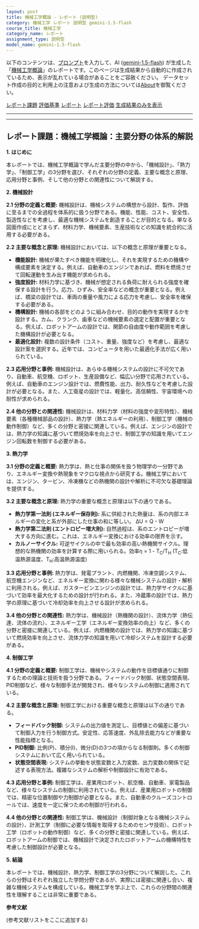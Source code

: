 ```yaml
---
layout: post
title: 機械工学概論 - レポート (説明型)
category: 機械工学 レポート 説明型 gemini-1.5-flash
course_title: 機械工学
category_name: レポート
assignment_type: 説明型
model_name: gemini-1.5-flash
---
```


以下のコンテンツは、[プロンプト](http://127.0.0.1:8000/generated/機械工学/gemini-1.5-flash/prompt_レポート-説明型.md)を入力して、AI ([gemini-1.5-flash](contents/gemini-1.5-flash)) が生成した「[機械工学概論](/contents/機械工学/)」のレポートです。このページは生成結果から自動的に作成されているため、表示が乱れている場合があることをご容赦ください。
データセット作成の目的と利用上の注意および生成の方法については[About](/About)を御覧ください。

[レポート課題](../レポート課題-説明型)
[評価基準](../評価基準-説明型)
[レポート](../レポート-説明型)
[レポート評価](../レポート評価-説明型)
[生成結果のみを表示](http://127.0.0.1:8000/generated/機械工学/gemini-1.5-flash/レポート-説明型.md)
  

***
***
  
## レポート課題：機械工学概論：主要分野の体系的解説

**1. はじめに**

本レポートでは、機械工学概論で学んだ主要分野の中から、「機械設計」、「熱力学」、「制御工学」の3分野を選び、それぞれの分野の定義、主要な概念と原理、応用分野と事例、そして他の分野との関連性について解説する。

**2. 機械設計**

**2.1 分野の定義と概要:** 機械設計は、機械システムの構想から設計、製作、評価に至るまでの全過程を体系的に扱う分野である。機能、性能、コスト、安全性、製造性などを考慮し、最適な機械システムを創造することが目的となる。単なる図面作成にとどまらず、材料力学、機械要素、生産技術などの知識を統合的に活用する必要がある。

**2.2 主要な概念と原理:** 機械設計においては、以下の概念と原理が重要となる。

* **機能設計:** 機械が果たすべき機能を明確化し、それを実現するための機構や構成要素を決定する。例えば、自動車のエンジンであれば、燃料を燃焼させて回転運動を生み出す機能が求められる。
* **強度設計:** 材料力学に基づき、機械が想定される負荷に耐えられる強度を確保する設計を行う。応力、ひずみ、安全率などの概念が重要となる。例えば、橋梁の設計では、車両の重量や風力による応力を考慮し、安全率を確保する必要がある。
* **機構設計:** 機械の各部をどのように組み合わせ、目的の動作を実現するかを設計する。カム、クランク、歯車などの機械要素の選定と配置が重要となる。例えば、ロボットアームの設計では、関節の自由度や動作範囲を考慮した機構設計が必要となる。
* **最適化設計:** 複数の設計条件（コスト、重量、強度など）を考慮し、最適な設計案を選択する。近年では、コンピュータを用いた最適化手法が広く用いられている。

**2.3 応用分野と事例:** 機械設計は、あらゆる機械システムの設計に不可欠であり、自動車、航空機、ロボット、生産設備など、幅広い分野で応用されている。例えば、自動車のエンジン設計では、燃費性能、出力、耐久性などを考慮した設計が必要となる。また、人工衛星の設計では、軽量化、高信頼性、宇宙環境への耐性が求められる。

**2.4 他の分野との関連性:** 機械設計は、材料力学（材料の強度や変形特性）、機械要素（各種機械部品の設計）、熱力学（熱エネルギーの利用）、制御工学（機械の動作制御）など、多くの分野と密接に関連している。例えば、エンジンの設計では、熱力学の知識に基づいて燃焼効率を向上させ、制御工学の知識を用いてエンジン回転数を制御する必要がある。


**3. 熱力学**

**3.1 分野の定義と概要:** 熱力学は、熱と仕事の関係を扱う物理学の一分野であり、エネルギー変換や熱現象をマクロな視点から研究する。機械工学においては、エンジン、タービン、冷凍機などの熱機関の設計や解析に不可欠な基礎理論を提供する。

**3.2 主要な概念と原理:** 熱力学の重要な概念と原理は以下の通りである。

* **熱力学第一法則 (エネルギー保存則):** 系に供給された熱量は、系の内部エネルギーの変化と系が外部にした仕事の和に等しい。  ΔU = Q - W
* **熱力学第二法則 (エントロピー増大則):** 自然過程は、系のエントロピーが増大する方向に進む。これは、エネルギー変換における効率の限界を示す。
* **カルノーサイクル:** 可逆サイクルの中で最も効率の高い熱機関サイクル。理想的な熱機関の効率を計算する際に用いられる。効率η = 1 - T<sub>C</sub>/T<sub>H</sub> (T<sub>C</sub>:低温熱源温度、T<sub>H</sub>:高温熱源温度)

**3.3 応用分野と事例:** 熱力学は、発電プラント、内燃機関、冷凍空調システム、航空機エンジンなど、エネルギー変換に関わる様々な機械システムの設計・解析に利用される。例えば、ガスタービンエンジンの設計では、熱力学サイクルに基づいて効率を最大化するための設計が行われる。また、冷蔵庫の設計では、熱力学の原理に基づいて冷却効率を向上させる設計が求められる。

**3.4 他の分野との関連性:** 熱力学は、機械設計（熱機関の設計）、流体力学（熱伝達、流体の流れ）、エネルギー工学（エネルギー変換効率の向上）など、多くの分野と密接に関連している。例えば、内燃機関の設計では、熱力学の知識に基づいて燃焼効率を向上させ、流体力学の知識を用いて冷却システムを設計する必要がある。


**4. 制御工学**

**4.1 分野の定義と概要:** 制御工学は、機械やシステムの動作を目標値通りに制御するための理論と技術を扱う分野である。フィードバック制御、状態空間表現、PID制御など、様々な制御手法が開発され、様々なシステムの制御に適用されている。

**4.2 主要な概念と原理:** 制御工学における重要な概念と原理は以下の通りである。

* **フィードバック制御:** システムの出力値を測定し、目標値との偏差に基づいて制御入力を行う制御方式。安定性、応答速度、外乱除去能力などが重要な性能指標となる。
* **PID制御:** 比例(P)、積分(I)、微分(D)の3つの項からなる制御則。多くの制御システムにおいて広く用いられている。
* **状態空間表現:** システムの挙動を状態変数と入力変数、出力変数の関係で記述する表現方法。複雑なシステムの解析や制御設計に有効である。

**4.3 応用分野と事例:** 制御工学は、産業用ロボット、航空機、自動車、家電製品など、様々なシステムの制御に利用されている。例えば、産業用ロボットの制御では、精密な位置制御や力制御が必要となる。また、自動車のクルーズコントロールでは、速度を一定に保つための制御が行われる。

**4.4 他の分野との関連性:** 制御工学は、機械設計（制御対象となる機械システムの設計）、計測工学（制御に必要な情報を取得するためのセンサ技術）、ロボット工学（ロボットの動作制御）など、多くの分野と密接に関連している。例えば、ロボットアームの制御では、機械設計で決定されたロボットアームの機構特性を考慮した制御設計が必要となる。


**5. 結論**

本レポートでは、機械設計、熱力学、制御工学の3分野について解説した。これらの分野はそれぞれ独立した学問分野であるが、実際には密接に関連し合い、複雑な機械システムを構成している。機械工学を学ぶ上で、これらの分野間の関連性を理解することは非常に重要である。


**参考文献**

(参考文献リストをここに追加する)
